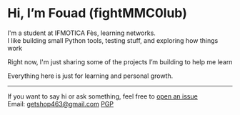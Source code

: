 # Hi, I’m Fouad (fightMMC0lub)

I'm a student at IFMOTICA Fès, learning networks.  
I like building small Python tools, testing stuff, and exploring how things work

Right now, I'm just sharing some of the projects I’m building to help me learn 

Everything here is just for learning and personal growth.

---

If you want to say hi or ask something, feel free to [open an issue](https://github.com/fightMMC0lub/fightMMC0lub/issues)  
Email: getshop463@gmail.com
[PGP ](https://github.com/fightMMC0lub/fightmmc0lub.github.io/blob/main/assets/pgp-public.asc)
